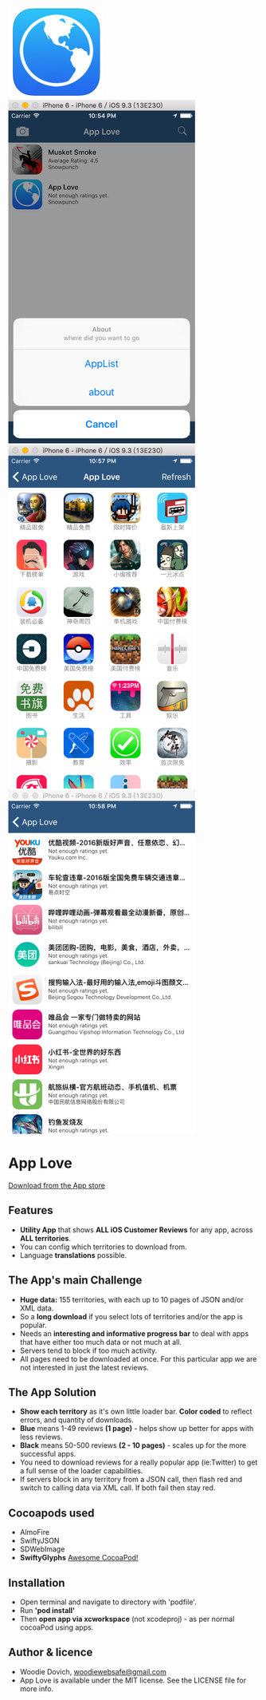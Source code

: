 ![alt tag](https://github.com/snowpunch/AppLove/blob/master/apploveicon.png?raw=true) 
![alt tag](https://github.com/snowpunch/AppLove/blob/master/0.png?raw=true) 
![alt tag](https://github.com/snowpunch/AppLove/blob/master/1.png?raw=true) 
![alt tag](https://github.com/snowpunch/AppLove/blob/master/2.png?raw=true) 
# App Love

[Download from the App store](https://itunes.apple.com/us/app/app-love/id1099336831?mt=8)


## Features
- **Utility App** that shows **ALL iOS Customer Reviews** for any app, across **ALL territories**.
- You can config which territories to download from.
- Language **translations** possible.

## The App's main Challenge
- **Huge data:**  155 territories, with each up to 10 pages of JSON and/or XML data. 
- So a **long download** if you select lots of territories and/or the app is popular.
- Needs an **interesting and informative progress bar** to deal with apps that have either too much data or not much at all.
- Servers tend to block if too much activity.
- All pages need to be downloaded at once. For this particular app we are not interested in just the latest reviews.

## The App Solution
- **Show each territory** as it's own little loader bar. **Color coded** to reflect errors, and quantity of downloads.
- **Blue** means 1-49 reviews **(1 page)** - helps show up better for apps with less reviews.
- **Black** means 50-500 reviews **(2 - 10 pages)** - scales up for the more successful apps.
- You need to download reviews for a really popular app (ie:Twitter) to get a full sense of the loader capabilities.
- If servers block in any territory from a JSON call, then flash red and switch to calling data via XML call. If both fail then stay red.
 
## Cocoapods used
- AlmoFire
- SwiftyJSON
- SDWebImage
- **SwiftyGlyphs** [Awesome CocoaPod!](https://github.com/snowpunch/SwiftyGlyphs)

## Installation

- Open terminal and navigate to directory with 'podfile'.
- Run **'pod install'**
- Then **open app via xcworkspace** (not xcodeproj) - as per normal cocoaPod using apps.

## Author & licence

- Woodie Dovich,  woodiewebsafe@gmail.com
- App Love is available under the MIT license. See the LICENSE file for more info.
